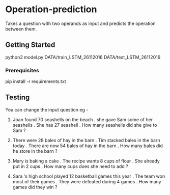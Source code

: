 # Operation-prediction

Takes a question with two operands as input and predicts the operation between them.

## Getting Started

python3 model.py DATA/train_LSTM_26112016 DATA/test_LSTM_26112016

### Prerequisites

pip install -r requirements.txt


## Testing

You can change the input question 
eg - 
1) Joan found 70 seashells on the beach . she gave Sam some of her seashells . She has 27 seashell . How many seashells did she give to Sam ? 

2) There were 28 bales of hay in the barn . Tim stacked bales in the barn today . There are now 54 bales of hay in the barn . How many bales did he store in the barn ? 
3) Mary is baking a cake . The recipe wants 8 cups of flour . She already put in 2 cups . How many cups does she need to add ? 
4) Sara 's high school played 12 basketball games this year . The team won most of their games . They were defeated during 4 games . How many games did they win ? 

